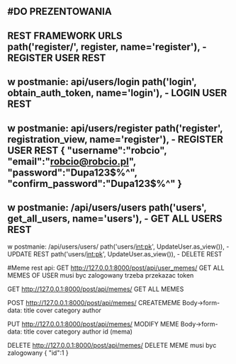 #DO PREZENTOWANIA
----
REST FRAMEWORK URLS  
path('register/', register, name='register'),  - REGISTER USER REST
----
w postmanie: api/users/login
path('login', obtain_auth_token, name='login'), - LOGIN USER REST
----
w postmanie: api/users/register
path('register', registration_view, name='register'), - REGISTER USER REST
{
	"username":"robcio",
	"email":"robcio@robcio.pl",
	"password":"Dupa123$%^",
	"confirm_password":"Dupa123$%^"
}
----
w postmanie: /api/users/users
path('users', get_all_users, name='users'), - GET ALL USERS REST
----
w postmanie: /api/users/users/<id>
path('users/<int:pk>', UpdateUser.as_view()), - UPDATE REST
path('users/<int:pk>', UpdateUser.as_view()), - DELETE REST

#Meme rest api:
GET http://127.0.0.1:8000/post/api/user_memes/  GET ALL MEMES OF USER
musi byc zalogowany trzeba przekazac token  

GET http://127.0.0.1:8000/post/api/memes/   GET ALL MEMES  

POST http://127.0.0.1:8000/post/api/memes/   CREATEMEME
Body->form-data:
title
cover
category
author

PUT http://127.0.0.1:8000/post/api/memes/   MODIFY MEME
Body->form-data:
title
cover
category
author
id (mema)  

DELETE http://127.0.0.1:8000/post/api/memes/   DELETE MEME
musi byc zalogowany
{
    "id":1
}




